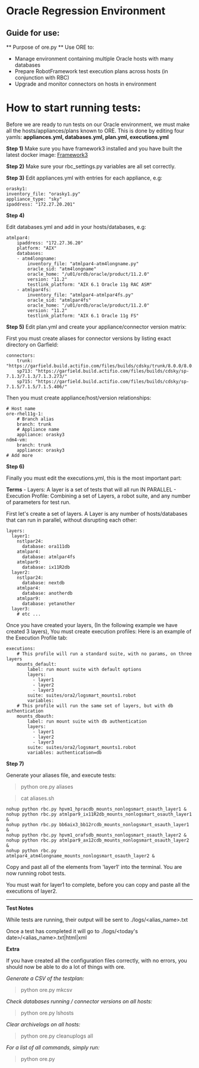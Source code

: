# Oracle Regression Environment

## Guide for use:

** Purpose of ore.py **
Use ORE to:
- Manage environment containing multiple Oracle hosts with many databases
- Prepare RobotFramework test execution plans across hosts (in conjunction with RBC)
- Upgrade and monitor connectors on hosts in environment

# How to start running tests:

Before we are ready to run tests on our Oracle environment, we must make all the hosts/appliances/plans
known to ORE.
This is done by editing four yamls: **appliances.yml, databases.yml, plan.yml, executions.yml**

**Step 1)** 
    Make sure you have framework3 installed and you have built the latest docker image:
        [Framework3](https://git.build.actifio.com/testing_tools/framework3)

**Step 2)**
    Make sure your rbc_settings.py variables are all set correctly.
    
**Step 3)** 
Edit appliances.yml with entries for each appliance, e.g:

```
orasky1:
inventory_file: "orasky1.py"
appliance_type: "sky"
ipaddress: "172.27.20.201"
```

**Step 4)**

Edit databases.yml and add in your hosts/databases, e.g:

```
atmlpar4:
    ipaddress: "172.27.36.20"
    platform: "AIX"
    databases:
    - atm4longname:
        inventory_file: "atmlpar4-atm4longname.py"
        oracle_sid: "atm4longname"
        oracle_home: "/u01/ordb/oracle/product/11.2.0"
        version: "11.2"
        testlink_platform: "AIX 6.1 Oracle 11g RAC ASM"
    - atmlpar4fs:
        inventory_file: "atmlpar4-atmlpar4fs.py"
        oracle_sid: "atmlpar4fs"
        oracle_home: "/u01/ordb/oracle/product/11.2.0"
        version: "11.2"
        testlink_platform: "AIX 6.1 Oracle 11g FS"
```

**Step 5)**
Edit plan.yml and create your appliance/connector version matrix:
    
First you must create aliases for connector versions by listing exact directory on Garfield:

```
connectors:
    trunk: "https://garfield.build.actifio.com/files/builds/cdsky/trunk/8.0.0/8.0.0.1458/"
    sp713: "https://garfield.build.actifio.com/files/builds/cdsky/sp-7.1.3/7.1.3/7.1.3.273/"
    sp715: "https://garfield.build.actifio.com/files/builds/cdsky/sp-7.1.5/7.1.5/7.1.5.406/" 
```

Then you must create appliance/host/version relationships:

```
# Host name
ore-rhel11g-1:
    # Branch alias
    branch: trunk
    # Appliance name
    appliance: orasky3
ndm4-vm:
    branch: trunk
    appliance: orasky3
# Add more
```

**Step 6)**

Finally you must edit the executions.yml, this is the most important part:

**Terms**
    - Layers:
        A layer is a set of tests that will all run IN PARALLEL
    - Execution Profile:
        Combining a set of Layers, a robot suite, and any number of parameters for test run.
    
First let's create a set of layers.
A Layer is any number of hosts/databases that can run in parallel, without disrupting each other:

```
layers:
  layer1:
    nstlpar24:
      database: ora111db
    atmlpar4:
      database: atmlpar4fs
    atmlpar9:
      database: ix11R2db
  layer2:
    nstlpar24:
      database: nextdb
    atmlpar4:
      database: anotherdb
    atmlpar9:
      database: yetanother
  layer3:
    # etc ...
```
  
Once you have created your layers, (In the following example we have created 3 layers),
You must create execution profiles:
Here is an example of the Execution Profile tab:

```
executions:
    # This profile will run a standard suite, with no params, on three layers
    mounts_default:
        label: run mount suite with default options
        layers:
          - layer1
          - layer2
          - layer3
        suite: suites/ora2/logsmart_mounts1.robot
        variables:
    # This profile will run the same set of layers, but with db authentication
    mounts_dbauth:
        label: run mount suite with db authentication
        layers:
          - layer1
          - layer2
          - layer3
        suite: suites/ora2/logsmart_mounts1.robot
        variables: authentication=db
```

**Step 7)**

Generate your aliases file, and execute tests:

> python ore.py aliases

> cat aliases.sh

```
nohup python rbc.py hpvm1_hpracdb_mounts_nonlogsmart_osauth_layer1 &
nohup python rbc.py atmlpar9_ix11R2db_mounts_nonlogsmart_osauth_layer1 &
nohup python rbc.py bb6aix3_bb12rcdb_mounts_nonlogsmart_osauth_layer1 &
nohup python rbc.py hpvm1_orafsdb_mounts_nonlogsmart_osauth_layer2 &
nohup python rbc.py atmlpar9_ax12cdb_mounts_nonlogsmart_osauth_layer2 &
nohup python rbc.py atmlpar4_atm4longname_mounts_nonlogsmart_osauth_layer2 &
```

Copy and past all of the elements from 'layer1' into the terminal.
You are now running robot tests.

You must wait for layer1 to complete, before you can copy and paste all the executions of layer2.

--------------
**Test Notes**

While tests are running, their output will be sent to ./logs/<alias_name>.txt

Once a test has completed it will go to ./logs/<today's date>/<alias_name>.txt|html|xml


**Extra**

If you have created all the configuration files correctly, with no errors,
you should now be able to do a lot of things with ore.

*Generate a CSV of the testplan:*
> python ore.py mkcsv

*Check databases running / connector versions on all hosts:*
> python ore.py lshosts

*Clear archivelogs on all hosts:*
> python ore.py cleanuplogs all

*For a list of all commands, simply run:*
> python ore.py


